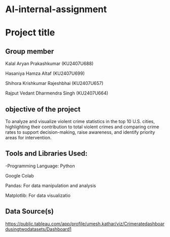 # AI-internal-assignment
# Project title
## Group member 
Kalal Aryan Prakashkumar (KU2407U688)

Hasaniya Hamza Altaf (KU2407U699)

Shihora Krishkumar Rajeshbhai (KU2407U657)

Rajput Vedant Dharmendra Singh (KU2407U664)

## objective of the project
To analyze and visualize violent crime statistics in the top 10 U.S. cities, highlighting their contribution to total violent crimes and comparing crime rates to support decision-making, raise awareness, and identify priority areas for intervention.

## Tools and Libraries Used:
-Programming Language: Python

Google Colab

Pandas: For data manipulation and analysis

Matplotlib: For data visualizatio
## Data Source(s)

https://public.tableau.com/app/profile/umesh.kathar/viz/Crimeratedashboardusingtwodatasets/Dashboard1

